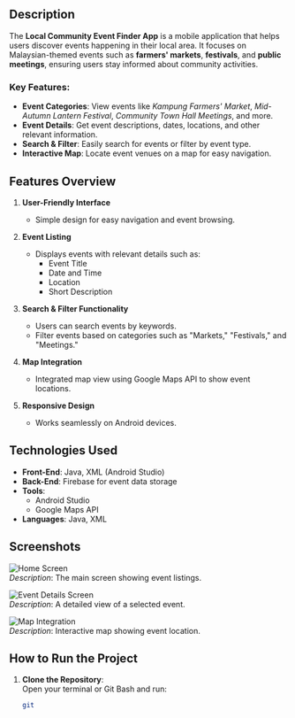 ## Description  
The **Local Community Event Finder App** is a mobile application that helps users discover events happening in their local area. It focuses on Malaysian-themed events such as **farmers' markets**, **festivals**, and **public meetings**, ensuring users stay informed about community activities.

### Key Features:
- **Event Categories**: View events like *Kampung Farmers' Market*, *Mid-Autumn Lantern Festival*, *Community Town Hall Meetings*, and more.
- **Event Details**: Get event descriptions, dates, locations, and other relevant information.  
- **Search & Filter**: Easily search for events or filter by event type.  
- **Interactive Map**: Locate event venues on a map for easy navigation.  

## Features Overview  
1. **User-Friendly Interface**  
   - Simple design for easy navigation and event browsing.  

2. **Event Listing**  
   - Displays events with relevant details such as:  
     - Event Title  
     - Date and Time  
     - Location  
     - Short Description  

3. **Search & Filter Functionality**  
   - Users can search events by keywords.  
   - Filter events based on categories such as "Markets," "Festivals," and "Meetings."  

4. **Map Integration**  
   - Integrated map view using Google Maps API to show event locations.  

5. **Responsive Design**  
   - Works seamlessly on Android devices.  

## Technologies Used  
- **Front-End**: Java, XML (Android Studio)  
- **Back-End**: Firebase for event data storage  
- **Tools**:  
  - Android Studio  
  - Google Maps API  
- **Languages**: Java, XML  

## Screenshots  
![Home Screen](link-to-home-screen-image.png)  
*Description*: The main screen showing event listings.  

![Event Details Screen](link-to-details-screen-image.png)  
*Description*: A detailed view of a selected event.  

![Map Integration](link-to-map-screen-image.png)  
*Description*: Interactive map showing event location.  

## How to Run the Project  
1. **Clone the Repository**:  
   Open your terminal or Git Bash and run:  
   ```bash
   git
